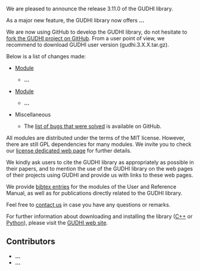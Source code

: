 We are pleased to announce the release 3.11.0 of the GUDHI library.

As a major new feature, the GUDHI library now offers **...**

We are now using GitHub to develop the GUDHI library, do not hesitate to [fork the GUDHI project on GitHub](https://github.com/GUDHI/gudhi-devel). From a user point of view, we recommend to download GUDHI user version (gudhi.3.X.X.tar.gz).

Below is a list of changes made:

- [Module](link)
     - **...**

- [Module](link)
     - **...**

- Miscellaneous
     - The [list of bugs that were solved](https://github.com/GUDHI/gudhi-devel/issues?q=label%3A3.11.0+is%3Aclosed) is available on GitHub.

All modules are distributed under the terms of the MIT license.
However, there are still GPL dependencies for many modules. We invite you to check our [license dedicated web page](https://gudhi.inria.fr/licensing/) for further details.

We kindly ask users to cite the GUDHI library as appropriately as possible in their papers, and to mention the use of the GUDHI library on the web pages of their projects using GUDHI and provide us with links to these web pages.

We provide [bibtex entries](https://gudhi.inria.fr/doc/latest/_citation.html) for the modules of the User and Reference Manual, as well as for publications directly related to the GUDHI library. 

Feel free to [contact us](https://gudhi.inria.fr/contact/) in case you have any questions or remarks.

For further information about downloading and installing the library ([C++](https://gudhi.inria.fr/doc/latest/installation.html) or [Python](https://gudhi.inria.fr/python/latest/installation.html)), please visit the [GUDHI web site](https://gudhi.inria.fr/).

## Contributors

- **...**
- **...**
